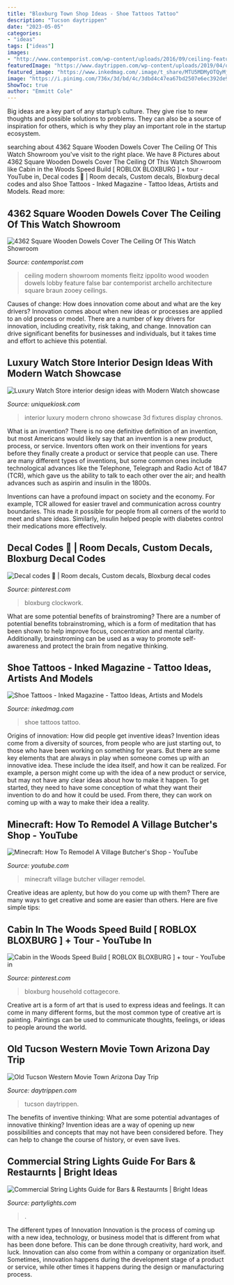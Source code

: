 ```yaml
---
title: "Bloxburg Town Shop Ideas - Shoe Tattoos Tattoo"
description: "Tucson daytrippen"
date: "2023-05-05"
categories:
- "ideas"
tags: ["ideas"]
images:
- "http://www.contemporist.com/wp-content/uploads/2016/09/ceiling-feature_060916_03-800x1067.jpg"
featuredImage: "https://www.daytrippen.com/wp-content/uploads/2019/04/old-tucson-arizona-768x577.jpg"
featured_image: "https://www.inkedmag.com/.image/t_share/MTU5MDMyOTQyMjc3MjQwNDY5/shoe_feature.jpg"
image: "https://i.pinimg.com/736x/3d/bd/4c/3dbd4c47ea67bd2507e6ec392de9e349.jpg"
ShowToc: true
author: "Emmitt Cole"
---
```



Big ideas are a key part of any startup’s culture. They give rise to new thoughts and possible solutions to problems. They can also be a source of inspiration for others, which is why they play an important role in the startup ecosystem.

	

		
searching about 4362 Square Wooden Dowels Cover The Ceiling Of This Watch Showroom you've visit to the right place. We have 8 Pictures about 4362 Square Wooden Dowels Cover The Ceiling Of This Watch Showroom like Cabin in the Woods Speed Build [ ROBLOX BLOXBURG ] + tour - YouTube in, Decal codes 🤍 | Room decals, Custom decals, Bloxburg decal codes and also Shoe Tattoos - Inked Magazine - Tattoo Ideas, Artists and Models. Read more:
		
    
## 4362 Square Wooden Dowels Cover The Ceiling Of This Watch Showroom

<img loading=lazy src="http://www.contemporist.com/wp-content/uploads/2016/09/ceiling-feature_060916_03-800x1067.jpg" onerror="this.onerror=null;this.src='https://tse1.mm.bing.net/th?id=OIP.7RcX6IvkJI4LqPjJdJHeDADgEs&amp;pid=15.1';" alt="4362 Square Wooden Dowels Cover The Ceiling Of This Watch Showroom">

_Source: contemporist.com_

>ceiling modern showroom moments fleitz ippolito wood wooden dowels lobby feature false bar contemporist archello architecture square braun zooey ceilings. 

	

Causes of change: How does innovation come about and what are the key drivers?
Innovation comes about when new ideas or processes are applied to an old process or model. There are a number of key drivers for innovation, including creativity, risk taking, and change. Innovation can drive significant benefits for businesses and individuals, but it takes time and effort to achieve this potential.

    
## Luxury Watch Store Interior Design Ideas With Modern Watch Showcase

<img loading=lazy src="https://uniquekiosk.com/wp-content/uploads/2019/05/chronos_in-store_17_01-logo-placement0005-1030x713.jpg" onerror="this.onerror=null;this.src='https://tse2.mm.bing.net/th?id=OIP.FjMqikRjfossb50e5p9yNwHaFI&amp;pid=15.1';" alt="Luxury Watch Store interior design ideas with Modern Watch showcase">

_Source: uniquekiosk.com_

>interior luxury modern chrono showcase 3d fixtures display chronos. 

	

What is an invention?
There is no one definitive definition of an invention, but most Americans would likely say that an invention is a new product, process, or service.  Inventors often work on their inventions for years before they finally create a product or service that people can use. 
There are many different types of inventions, but some common ones include technological advances like the Telephone, Telegraph and Radio Act of 1847 (TCR), which gave us the ability to talk to each other over the air; and health advances such as aspirin and insulin in the 1800s. 

Inventions can have a profound impact on society and the economy. For example, TCR allowed for easier travel and communication across country boundaries. This made it possible for people from all corners of the world to meet and share ideas. Similarly, insulin helped people with diabetes control their medications more effectively.

    
## Decal Codes 🤍 | Room Decals, Custom Decals, Bloxburg Decal Codes

<img loading=lazy src="https://i.pinimg.com/736x/3d/bd/4c/3dbd4c47ea67bd2507e6ec392de9e349.jpg" onerror="this.onerror=null;this.src='https://tse3.mm.bing.net/th?id=OIP.THS5vzR03ZuWqvWAWK7k7AHaQB&amp;pid=15.1';" alt="Decal codes 🤍 | Room decals, Custom decals, Bloxburg decal codes">

_Source: pinterest.com_

>bloxburg clockwork. 

	

What are some potential benefits of brainstroming?
There are a number of potential benefits tobrainstroming, which is a form of meditation that has been shown to help improve focus, concentration and mental clarity. Additionally, brainstroming can be used as a way to promote self-awareness and protect the brain from negative thinking.

    
## Shoe Tattoos - Inked Magazine - Tattoo Ideas, Artists And Models

<img loading=lazy src="https://www.inkedmag.com/.image/t_share/MTU5MDMyOTQyMjc3MjQwNDY5/shoe_feature.jpg" onerror="this.onerror=null;this.src='https://tse3.mm.bing.net/th?id=OIP.BGndaWCauZA0IjOqRxkGVwHaHa&amp;pid=15.1';" alt="Shoe Tattoos - Inked Magazine - Tattoo Ideas, Artists and Models">

_Source: inkedmag.com_

>shoe tattoos tattoo. 

	

Origins of innovation: How did people get inventive ideas?
Invention ideas come from a diversity of sources, from people who are just starting out, to those who have been working on something for years. But there are some key elements that are always in play when someone comes up with an innovative idea. These include the idea itself, and how it can be realized. For example, a person might come up with the idea of a new product or service, but may not have any clear ideas about how to make it happen. To get started, they need to have some conception of what they want their invention to do and how it could be used. From there, they can work on coming up with a way to make their idea a reality.

    
## Minecraft: How To Remodel A Village Butcher&#039;s Shop - YouTube

<img loading=lazy src="https://i.ytimg.com/vi/9hsNzF1xr9k/maxresdefault.jpg" onerror="this.onerror=null;this.src='https://tse1.mm.bing.net/th?id=OIP.MmiVmYKFVvU9hh0gABihqQHaEK&amp;pid=15.1';" alt="Minecraft: How To Remodel A Village Butcher&#039;s Shop - YouTube">

_Source: youtube.com_

>minecraft village butcher villager remodel. 

	

Creative ideas are aplenty, but how do you come up with them? There are many ways to get creative and some are easier than others. Here are five simple tips: 

    
## Cabin In The Woods Speed Build [ ROBLOX BLOXBURG ] + Tour - YouTube In

<img loading=lazy src="https://i.pinimg.com/736x/12/21/ce/1221ce204e984114890842026e3666c1.jpg" onerror="this.onerror=null;this.src='https://tse1.mm.bing.net/th?id=OIP.QPeI7Pw5RQecUY74vlDH9AHaEK&amp;pid=15.1';" alt="Cabin in the Woods Speed Build [ ROBLOX BLOXBURG ] + tour - YouTube in">

_Source: pinterest.com_

>bloxburg household cottagecore. 

	

Creative art is a form of art that is used to express ideas and feelings. It can come in many different forms, but the most common type of creative art is painting. Paintings can be used to communicate thoughts, feelings, or ideas to people around the world.

    
## Old Tucson Western Movie Town Arizona Day Trip

<img loading=lazy src="https://www.daytrippen.com/wp-content/uploads/2019/04/old-tucson-arizona-768x577.jpg" onerror="this.onerror=null;this.src='https://tse4.mm.bing.net/th?id=OIP.EdafIXoAZAofUtrkhILc5QHaFk&amp;pid=15.1';" alt="Old Tucson Western Movie Town Arizona Day Trip">

_Source: daytrippen.com_

>tucson daytrippen. 

	

The benefits of inventive thinking: What are some potential advantages of innovative thinking?
Invention ideas are a way of opening up new possibilities and concepts that may not have been considered before. They can help to change the course of history, or even save lives.

    
## Commercial String Lights Guide For Bars &amp; Restaurnts | Bright Ideas

<img loading=lazy src="http://brightideas.partylights.com/wp-content/uploads/2017/09/feature-Restaurant-String-Lights.jpg" onerror="this.onerror=null;this.src='https://tse3.mm.bing.net/th?id=OIP.wPN1ACI0uuohZHewgmEI6wHaDB&amp;pid=15.1';" alt="Commercial String Lights Guide for Bars &amp; Restaurnts | Bright Ideas">

_Source: partylights.com_

>. 

	

The different types of Innovation
Innovation is the process of coming up with a new idea, technology, or business model that is different from what has been done before. This can be done through creativity, hard work, and luck. Innovation can also come from within a company or organization itself. Sometimes, innovation happens during the development stage of a product or service, while other times it happens during the design or manufacturing process.

